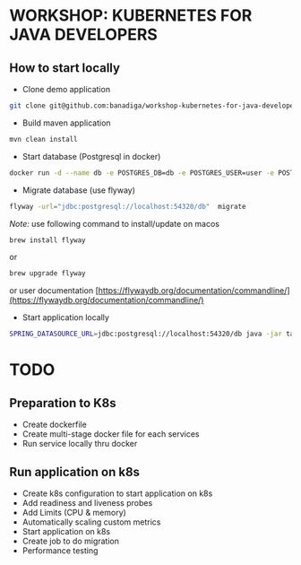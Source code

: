 # WORKSHOP: KUBERNETES FOR JAVA DEVELOPERS 

## How to start locally

- Clone demo application

```bash
git clone git@github.com:banadiga/workshop-kubernetes-for-java-developers-demo.git
```

- Build maven application

```bash
mvn clean install
```

- Start database (Postgresql in docker)

```bash
docker run -d --name db -e POSTGRES_DB=db -e POSTGRES_USER=user -e POSTGRES_PASSWORD=password  -p 54320:5432 postgres
```

- Migrate database (use flyway)

```bash
flyway -url="jdbc:postgresql://localhost:54320/db"  migrate
```

*Note:* use following command to install/update on macos

```bash
brew install flyway
```
or
```bash
brew upgrade flyway
```
or user documentation [https://flywaydb.org/documentation/commandline/](https://flywaydb.org/documentation/commandline/)

- Start application locally

```bash
SPRING_DATASOURCE_URL=jdbc:postgresql://localhost:54320/db java -jar target/book-service-0.0.1-SNAPSHOT.jar
```


# TODO

## Preparation to K8s

- Create dockerfile
- Create multi-stage docker file for each services
- Run service locally thru docker

## Run application on k8s

- Create k8s configuration to start application on k8s
- Add readiness and liveness probes
- Add Limits (CPU & memory)
- Automatically scaling custom metrics
- Start application on k8s
- Create job to do migration
- Performance testing
